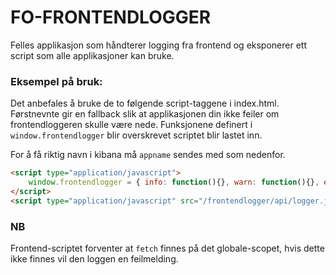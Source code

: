 # FO-FRONTENDLOGGER

Felles applikasjon som håndterer logging fra frontend og eksponerer ett script som 
alle applikasjoner kan bruke.

### Eksempel på bruk:

Det anbefales å bruke de to følgende script-taggene i index.html.
Førstnevnte gir en fallback slik at applikasjonen din ikke feiler om frontendloggeren skulle være nede.
Funksjonene definert i `window.frontendlogger` blir overskrevet scriptet blir lastet inn.

For å få riktig navn i kibana må `appname` sendes med som nedenfor.
```html
<script type="application/javascript">
    window.frontendlogger = { info: function(){}, warn: function(){}, error: function(){}};
</script>
<script type="application/javascript" src="/frontendlogger/api/logger.js?appname=testapp"></script>
```

### NB
Frontend-scriptet forventer at `fetch` finnes på det globale-scopet, hvis dette ikke finnes vil den loggen en feilmelding.